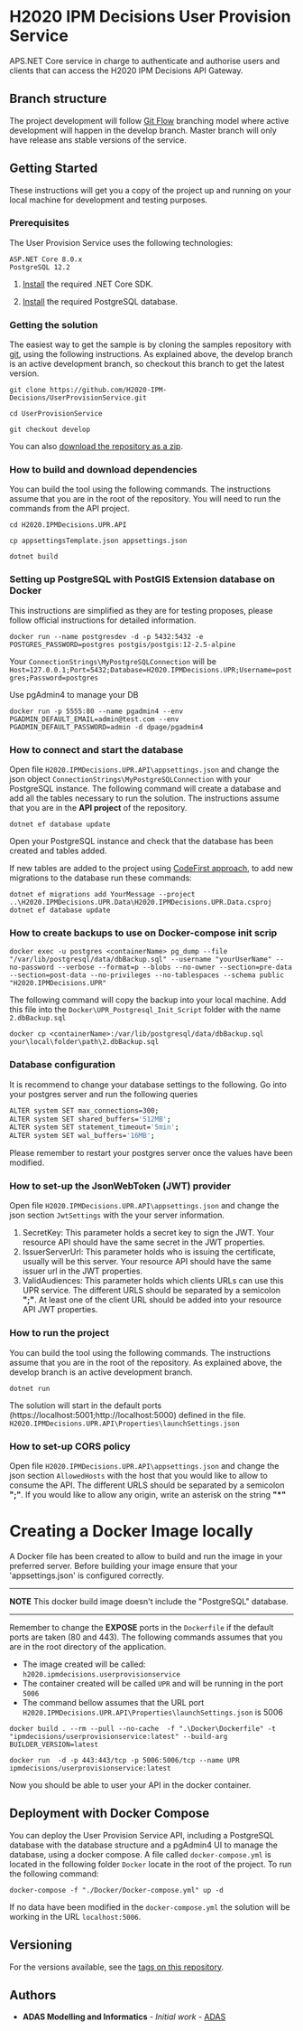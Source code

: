 # H2020 IPM Decisions User Provision Service

APS.NET Core service in charge to authenticate and authorise users and clients that can access the H2020 IPM Decisions API Gateway.

## Branch structure

The project development will follow [Git Flow](https://nvie.com/posts/a-successful-git-branching-model/) branching model where active development will happen in the develop branch. Master branch will only have release ans stable versions of the service.

## Getting Started

These instructions will get you a copy of the project up and running on your local machine for development and testing purposes.

### Prerequisites

The User Provision Service uses the following technologies:

```
ASP.NET Core 8.0.x
PostgreSQL 12.2
```

1. [Install](https://dotnet.microsoft.com/en-us/download/dotnet/8.0) the required .NET Core SDK.

2. [Install](https://www.postgresql.org/download/) the required PostgreSQL database.

### Getting the solution

The easiest way to get the sample is by cloning the samples repository with [git](https://git-scm.com/downloads), using the following instructions. As explained above, the develop branch is an active development branch, so checkout this branch to get the latest version.

```console
git clone https://github.com/H2020-IPM-Decisions/UserProvisionService.git

cd UserProvisionService

git checkout develop
```

You can also [download the repository as a zip](https://github.com/H2020-IPM-Decisions/UserProvisionService/archive/develop.zip).

### How to build and download dependencies

You can build the tool using the following commands. The instructions assume that you are in the root of the repository. You will need to run the commands from the API project.

```console
cd H2020.IPMDecisions.UPR.API

cp appsettingsTemplate.json appsettings.json

dotnet build
```

### Setting up PostgreSQL with PostGIS Extension database on Docker

This instructions are simplified as they are for testing proposes, please follow official instructions for detailed information.

```console
docker run --name postgresdev -d -p 5432:5432 -e POSTGRES_PASSWORD=postgres postgis/postgis:12-2.5-alpine
```

Your `ConnectionStrings\MyPostgreSQLConnection` will be `Host=127.0.0.1;Port=5432;Database=H2020.IPMDecisions.UPR;Username=postgres;Password=postgres`

Use pgAdmin4 to manage your DB

```
docker run -p 5555:80 --name pgadmin4 --env PGADMIN_DEFAULT_EMAIL=admin@test.com --env PGADMIN_DEFAULT_PASSWORD=admin -d dpage/pgadmin4
```

### How to connect and start the database

Open file `H2020.IPMDecisions.UPR.API\appsettings.json` and change the json object `ConnectionStrings\MyPostgreSQLConnection` with your PostgreSQL instance.
The following command will create a database and add all the tables necessary to run the solution.
The instructions assume that you are in the **API project** of the repository.

```console
dotnet ef database update
```

Open your PostgreSQL instance and check that the database has been created and tables added.

If new tables are added to the project using [CodeFirst approach](https://entityframeworkcore.com/approach-code-first), to add new migrations to the database run these commands:

```console
dotnet ef migrations add YourMessage --project ..\H2020.IPMDecisions.UPR.Data\H2020.IPMDecisions.UPR.Data.csproj
dotnet ef database update
```

### How to create backups to use on Docker-compose init scrip

```console
docker exec -u postgres <containerName> pg_dump --file "/var/lib/postgresql/data/dbBackup.sql" --username "yourUserName" --no-password --verbose --format=p --blobs --no-owner --section=pre-data --section=post-data --no-privileges --no-tablespaces --schema public "H2020.IPMDecisions.UPR"
```

The following command will copy the backup into your local machine. Add this file into the `Docker\UPR_Postgresql_Init_Script` folder with the name `2.dbBackup.sql`

```console
docker cp <containerName>:/var/lib/postgresql/data/dbBackup.sql your\local\folder\path\2.dbBackup.sql
```

### Database configuration

It is recommend to change your database settings to the following. Go into your postgres server and run the following queries

``` bash
ALTER system SET max_connections=300;
ALTER system SET shared_buffers='512MB';
ALTER system SET statement_timeout='5min';
ALTER system SET wal_buffers='16MB';
```

Please remember to restart your postgres server once the values have been modified.

### How to set-up the JsonWebToken (JWT) provider

Open file `H2020.IPMDecisions.UPR.API\appsettings.json` and change the json section `JwtSettings` with the your server information.

1. SecretKey: This parameter holds a secret key to sign the JWT. Your resource API should have the same secret in the JWT properties.
2. IssuerServerUrl: This parameter holds who is issuing the certificate, usually will be this server. Your resource API should have the same issuer url in the JWT properties.
3. ValidAudiences: This parameter holds which clients URLs can use this UPR service. The different URLS should be separated by a semicolon **";"**. At least one of the client URL should be added into your resource API JWT properties.

### How to run the project

You can build the tool using the following commands. The instructions assume that you are in the root of the repository.
As explained above, the develop branch is an active development branch.

```console
dotnet run
```

The solution will start in the default ports (https://localhost:5001;http://localhost:5000) defined in the file. `H2020.IPMDecisions.UPR.API\Properties\launchSettings.json`

### How to set-up CORS policy

Open file `H2020.IPMDecisions.UPR.API\appsettings.json` and change the json section `AllowedHosts` with the host that you would like to allow to consume the API.
The different URLS should be separated by a semicolon **";"**. If you would like to allow any origin, write an asterisk on the string **"\*"**

# Creating a Docker Image locally

A Docker file has been created to allow to build and run the image in your preferred server. Before building your image ensure that your 'appsettings.json' is configured correctly.

---

**NOTE**
This docker build image doesn't include the "PostgreSQL" database.

---

Remember to change the **EXPOSE** ports in the `Dockerfile` if the default ports are taken (80 and 443).
The following commands assumes that you are in the root directory of the application.

- The image created will be called: `h2020.ipmdecisions.userprovisionservice`
- The container created will be called `UPR` and will be running in the port `5006`
- The command bellow assumes that the URL port `H2020.IPMDecisions.UPR.API\Properties\launchSettings.json` is 5006

```Console
docker build . --rm --pull --no-cache  -f ".\Docker\Dockerfile" -t "ipmdecisions/userprovisionservice:latest" --build-arg BUILDER_VERSION=latest

docker run  -d -p 443:443/tcp -p 5006:5006/tcp --name UPR ipmdecisions/userprovisionservice:latest
```

Now you should be able to user your API in the docker container.

## Deployment with Docker Compose

You can deploy the User Provision Service API, including a PostgreSQL database with the database structure and a pgAdmin4 UI to manage the database, using a docker compose.
A file called `docker-compose.yml` is located in the following folder `Docker` locate in the root of the project.
To run the following command:

```console
docker-compose -f "./Docker/Docker-compose.yml" up -d
```

If no data have been modified in the `docker-compose.yml` the solution will be working in the URL `localhost:5006`.

## Versioning

For the versions available, see the [tags on this repository](https://github.com/H2020-IPM-Decisions/IdentityProviderService/tags).

## Authors

- **ADAS Modelling and Informatics** - _Initial work_ - [ADAS](https://www.adas.uk/)

